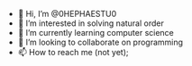 - 👋 Hi, I’m @0HEPHAESTU0
- 👀 I’m interested in solving natural order
- 🌱 I’m currently learning computer science
- 💞️ I’m looking to collaborate on programming
- 📫 How to reach me (not yet);

<!---
0HEPHAESTU0/0HEPHAESTU0 is a ✨ special ✨ repository because its `README.md` (this file) appears on your GitHub profile.
You can click the Preview link to take a look at your changes.
--->

